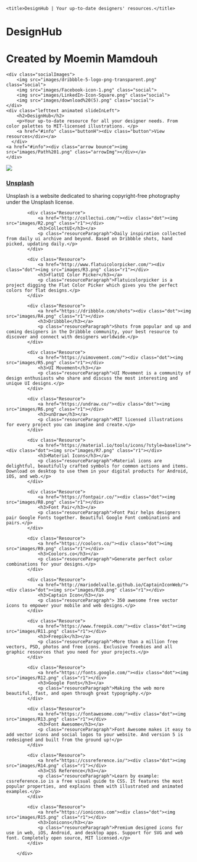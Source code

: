 <!DOCTYPE html>
<html lang="">
<head>
    <meta charset="utf-8">
    <meta name="viewport" content="width=device-width, initial-scale=1.0">
    <link rel="stylesheet" href="main.css">
    <link href="https://fonts.googleapis.com/css?family=Roboto:300,400,500,700" rel="stylesheet">
    <link href="https://fonts.googleapis.com/css?family=Raleway:300,400,500" rel="stylesheet">
    <link href="https://fonts.googleapis.com/css?family=Pacifico" rel="stylesheet">
    <link rel="icon" href="apple-icon.png"/>
    <meta name="description" content="A website with all the design resources you need for your web designs!">
    <meta name="keywords" content="HTML,CSS,Javascript,jQuery,Nodejs,Expressjs,Minimal,Simple,FlatDesign,Flat, Design">
    <meta name="author" content="Moemin Mamdouh">
    <link rel="stylesheet" href="animate.css">
    
    <title>DesignHub | Your up-to-date designers' resources.</title>
</head>
<body>
    
<div class="landing">
    <div class="title">
        <h1>DesignHub</h1>
        <h1 class="titleP">Created by <span class="author">Moemin Mamdouh</span></h1>
    </div>
    
    <div class="socialImages">
        <img src="images/dribbble-5-logo-png-transparent.png" class="social">
        <img src="images/Facebook-icon-1.png" class="social">
        <img src="images/LinkedIn-Icon-Square.png" class="social">
        <img src="images/download%20(5).png" class="social">
    </div>
    <div class="lefttext animated slideInLeft">
        <h2>DesignHub</h2>
        <p>Your up-to-date resource for all your designer needs. From color palettes to MIT-licensed illustrations. </p>
        <a href="#info" class="buttonH"><div class="button">View resources</div></a>
      </div>
    <a href="#info"><div class="arrow bounce"><img src="images/Path%201.png" class="arrowImg"></div></a>
    </div>
     
    
<div class="info" id="info">
    <div class="resources">
            <div class="Resource">
                <a href="https://unsplash.com/"><div class="dot"><img src="images/R1.png" class="r1"></div>
                <h3>Unsplash</h3></a>
                <p class="resourceParagraph">Unsplash is a website dedicated to sharing copyright-free photography under the Unsplash license.</p>
            </div>
        
            <div class="Resource">
                <a href="http://collectui.com/"><div class="dot"><img src="images/R2.png" class="r1"></div>
                <h3>CollectUI</h3></a>
                <p class="resourceParagraph">Daily inspiration collected from daily ui archive and beyond. Based on Dribbble shots, hand picked, updating daily.</p>
            </div>
        
            <div class="Resource">
                <a href="http://www.flatuicolorpicker.com/"><div class="dot"><img src="images/R3.png" class="r1"></div>
                <h3>FlatUI Color Picker</h3></a>
                <p class="resourceParagraph">Flatuicolorpicker is a project digging the Flat Color Picker which gives you the perfect colors for flat designs.</p>
            </div>
        
            <div class="Resource">
                <a href="https://dribbble.com/shots"><div class="dot"><img src="images/R4.png" class="r1"></div>
                <h3>Dribbble</h3></a>
                <p class="resourceParagraph">Shots from popular and up and coming designers in the Dribbble community, your best resource to discover and connect with designers worldwide.</p>
            </div>
        
            <div class="Resource">
                <a href="https://uimovement.com/"><div class="dot"><img src="images/R5.png" class="r1"></div>
                <h3>UI Movement</h3></a>
                <p class="resourceParagraph">UI Movement is a community of design enthusiasts who share and discuss the most interesting and unique UI designs.</p>
            </div>
            
            <div class="Resource">
                <a href="https://undraw.co/"><div class="dot"><img src="images/R6.png" class="r1"></div>
                <h3>unDraw</h3></a>
                <p class="resourceParagraph">MIT licensed illustrations for every project you can imagine and create.</p>
            </div>
        
            <div class="Resource">
                <a href="https://material.io/tools/icons/?style=baseline"><div class="dot"><img src="images/R7.png" class="r1"></div>
                <h3>Material Icons</h3></a>
                <p class="resourceParagraph">Material icons are delightful, beautifully crafted symbols for common actions and items. Download on desktop to use them in your digital products for Android, iOS, and web.</p>
            </div>
        
            <div class="Resource">
                <a href="https://fontpair.co/"><div class="dot"><img src="images/R8.png" class="r1"></div>
                <h3>Font Pair</h3></a>
                <p class="resourceParagraph">Font Pair helps designers pair Google Fonts together. Beautiful Google Font combinations and pairs.</p>
            </div>
        
            <div class="Resource">
                <a href="https://coolors.co/"><div class="dot"><img src="images/R9.png" class="r1"></div>
                <h3>Coolors.co</h3></a>
                <p class="resourceParagraph">Generate perfect color combinations for your designs.</p>
            </div>
        
            <div class="Resource">
                <a href="http://mariodelvalle.github.io/CaptainIconWeb/"><div class="dot"><img src="images/R10.png" class="r1"></div>
                <h3>Captain Icon</h3></a>
                <p class="resourceParagraph"> 350 awesome free vector icons to empower your mobile and web designs.</p>
            </div>
        
            <div class="Resource">
                <a href="https://www.freepik.com/"><div class="dot"><img src="images/R11.png" class="r1"></div>
                <h3>Freepik</h3></a>
                <p class="resourceParagraph">More than a million free vectors, PSD, photos and free icons. Exclusive freebies and all graphic resources that you need for your projects.</p>
            </div>
        
            <div class="Resource">
                <a href="https://fonts.google.com/"><div class="dot"><img src="images/R12.png" class="r1"></div>
                <h3>Google Fonts</h3></a>
                <p class="resourceParagraph">Making the web more beautiful, fast, and open through great typography.</p>
            </div>
        
            <div class="Resource">
                <a href="https://fontawesome.com/"><div class="dot"><img src="images/R13.png" class="r1"></div>
                <h3>Font Awesome</h3></a>
                <p class="resourceParagraph">Font Awesome makes it easy to add vector icons and social logos to your website. And version 5 is redesigned and built from the ground up!</p>
            </div>
        
            <div class="Resource">
                <a href="https://cssreference.io/"><div class="dot"><img src="images/R14.png" class="r1"></div>
                <h3>CSS Reference</h3></a>
                <p class="resourceParagraph">Learn by example: cssreference.io is a free visual guide to CSS. It features the most popular properties, and explains them with illustrated and animated examples.</p>
            </div>
        
            <div class="Resource">
                <a href="https://ionicons.com"><div class="dot"><img src="images/R15.png" class="r1"></div>
                <h3>Ionicons</h3></a>
                <p class="resourceParagraph">Premium designed icons for use in web, iOS, Android, and desktop apps. Support for SVG and web font. Completely open source, MIT licensed.</p>
            </div>
        
        </div>    
</div>
     
    
<script src="https://ajax.googleapis.com/ajax/libs/jquery/3.3.1/jquery.min.js"></script>
<script>
$(document).ready(function(){
  // Add smooth scrolling to all links
  $("a").on('click', function(event) {

    // Make sure this.hash has a value before overriding default behavior
    if (this.hash !== "") {
      // Prevent default anchor click behavior
      event.preventDefault();

      // Store hash
      var hash = this.hash;

      // Using jQuery's animate() method to add smooth page scroll
      // The optional number (800) specifies the number of milliseconds it takes to scroll to the specified area
      $('html, body').animate({
        scrollTop: $(hash).offset().top
      }, 800, function(){
   
        // Add hash (#) to URL when done scrolling (default click behavior)
        window.location.hash = hash;
      });
    } // End if
  });
});
</script> 
</body>
</html>
